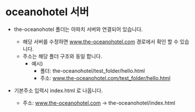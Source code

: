 # oceanohotel 서버
- the-oceanohotel 폴더는 아파치 서버와 연결되어 있습니다.
  - 해당 서버를 수정하면 www.the-oceanohotel.com 경로에서 확인 할 수 있습니다.
  - 주소는 해당 폴더 구조와 동일 합니다.
    - 예시)
      - 폴더: the-oceanohotel/test_folder/hello.html
      - 주소: www.the-oceanohotel.com/test_folder/hello.html

- 기본주소 입력시 index.html 로 나옵니다.
  - 주소: www.the-oceanohotel.com → the-oceanohotel/index.html